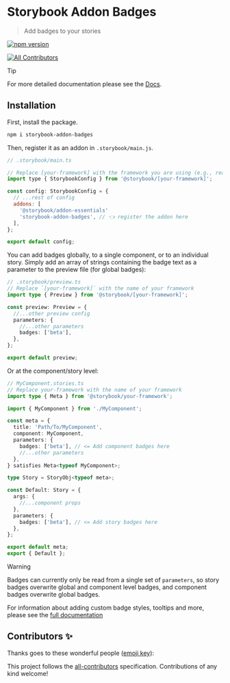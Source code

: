 # Storybook Addon Badges

> Add badges to your stories

[![npm version](https://badge.fury.io/js/tetarchus%2Fstorybook-addon-badges.svg)](https://www.npmjs.com/package/tetarchus/storybook-addon-badges)

<!-- ALL-CONTRIBUTORS-BADGE:START - Do not remove or modify this section -->

[![All Contributors](https://img.shields.io/badge/all_contributors-0-orange.svg?style=flat-square)](#contributors-)

<!-- ALL-CONTRIBUTORS-BADGE:END -->

> [!TIP]
>
> For more detailed documentation please see the
> [Docs](https://tetarchus.github.io/storybook-addon-badges).

## Installation

First, install the package.

```sh
npm i storybook-addon-badges
```

Then, register it as an addon in `.storybook/main.js`.

```js
// .storybook/main.ts

// Replace [your-framework] with the framework you are using (e.g., react-webpack5, vue3-vite)
import type { StorybookConfig } from '@storybook/[your-framework]';

const config: StorybookConfig = {
  // ...rest of config
  addons: [
    '@storybook/addon-essentials'
    'storybook-addon-badges', // 👈 register the addon here
  ],
};

export default config;
```

You can add badges globally, to a single component, or to an individual story. Simply add an array
of strings containing the badge text as a parameter to the preview file (for global badges):

```ts
// .storybook/preview.ts
// Replace `[your-framework]` with the name of your framework
import type { Preview } from '@storybook/[your-framework]';

const preview: Preview = {
  //...other preview config
  parameters: {
    //...other parameters
    badges: ['beta'],
  },
};

export default preview;
```

Or at the component/story level:

```ts
// MyComponent.stories.ts
// Replace your-framework with the name of your framework
import type { Meta } from '@storybook/your-framework';

import { MyComponent } from './MyComponent';

const meta = {
  title: 'Path/To/MyComponent',
  component: MyComponent,
  parameters: {
    badges: ['beta'], // <= Add component badges here
    //...other parameters
  },
} satisfies Meta<typeof MyComponent>;

type Story = StoryObj<typeof meta>;

const Default: Story = {
  args: {
    //...component props
  },
  parameters: {
    badges: ['beta'], // <= Add story badges here
  },
};

export default meta;
export { Default };
```

> [!WARNING]
>
> Badges can currently only be read from a single set of `parameters`, so story badges overwrite
> global and component level badges, and component badges overwrite global badges.

For information about adding custom badge styles, tooltips and more, please see the
[full documentation](https://tetarchus.github.io/storybook-addon-badges)

## Contributors ✨

Thanks goes to these wonderful people ([emoji key](https://allcontributors.org/docs/en/emoji-key)):

<!-- ALL-CONTRIBUTORS-LIST:START - Do not remove or modify this section -->
<!-- prettier-ignore-start -->
<!-- markdownlint-disable -->
<!-- markdownlint-restore -->
<!-- prettier-ignore-end -->
<!-- ALL-CONTRIBUTORS-LIST:END -->

This project follows the [all-contributors](https://github.com/all-contributors/all-contributors)
specification. Contributions of any kind welcome!
